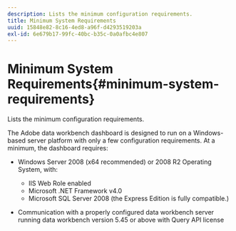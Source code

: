 ```yaml
---
description: Lists the minimum configuration requirements.
title: Minimum System Requirements
uuid: 15848e82-8c16-4ed8-a96f-d4293519203a
exl-id: 6e679b17-99fc-40bc-b35c-0a0afbc4e807
---
```

# Minimum System Requirements{#minimum-system-requirements}

Lists the minimum configuration requirements.

The Adobe data workbench dashboard is designed to run on a Windows-based server platform with only a few configuration requirements. At a minimum, the dashboard requires:

* Windows Server 2008 (x64 recommended) or 2008 R2 Operating System, with:

    * IIS Web Role enabled 
    * Microsoft .NET Framework v4.0 
    * Microsoft SQL Server 2008 (the Express Edition is fully compatible.)

* Communication with a properly configured data workbench server running data workbench version 5.45 or above with Query API license
